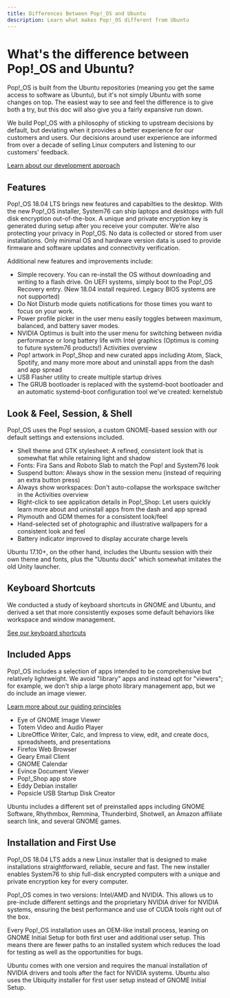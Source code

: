 ```yaml
---
title: Differences Between Pop!_OS and Ubuntu
description: Learn what makes Pop!_OS different from Ubuntu
---
```


# What's the difference between Pop!\_OS and Ubuntu?

Pop!\_OS is built from the Ubuntu repositories (meaning you get the same access
to software as Ubuntu), but it's not simply Ubuntu with some changes on top. The
easiest way to see and feel the difference is to give both a try, but this doc
will also give you a fairly expansive run down.

We build Pop!\_OS with a philosophy of sticking to upstream decisions by
default, but deviating when it provides a better experience for our customers
and users. Our decisions around user experience are informed from over a decade
of selling Linux computers and listening to our customers' feedback.

[Learn about our development approach](http://pop.system76.com/docs/pop-os-development-approach/)


## Features

Pop!\_OS 18.04 LTS brings new features and capabilties to the desktop. With the new Pop!\_OS installer, System76 can ship laptops and desktops with full disk encryption out-of-the-box. A unique and private encryption key is generated during setup after you receive your computer. We’re also protecting your privacy in Pop!\_OS. No data is collected or stored from user installations. Only minimal OS and hardware version data is used to provide firmware and software updates and connectivity verification.

Additional new features and improvements include:

- Simple recovery. You can re-install the OS without downloading and writing to a flash drive. On UEFI systems, simply boot to the Pop!\_OS Recovery entry. (New 18.04 install required. Legacy BIOS systems are not supported)
- Do Not Disturb mode quiets notifications for those times you want to focus on your work.
- Power profile picker in the user menu easily toggles between maximum, balanced, and battery saver modes.
- NVIDIA Optimus is built into the user menu for switching between nvidia performance or long battery life with Intel graphics (Optimus is coming to future system76 products!)
  Activities overview
- Pop! artwork in Pop!\_Shop and new curated apps including Atom, Slack, Spotify, and many more
  more about and uninstall apps from the dash and app spread
- USB Flasher utility to create multiple startup drives
- The GRUB bootloader is replaced with the systemd-boot bootloader and an automatic systemd-boot configuration tool we've created: kernelstub


## Look & Feel, Session, & Shell

Pop!\_OS uses the Pop! session, a custom GNOME-based session with our default
settings and extensions included.

- Shell theme and GTK stylesheet: A refined, consistent look that is somewhat
  flat while retaining light and shadow
- Fonts: Fira Sans and Roboto Slab to match the Pop! and System76 look
- Suspend button: Always show in the session menu (instead of requiring an extra
  button press)
- Always show workspaces: Don't auto-collapse the workspace switcher in the
  Activities overview
- Right-click to see application details in Pop!\_Shop: Let users quickly learn
  more about and uninstall apps from the dash and app spread
- Plymouth and GDM themes for a consistent look/feel
- Hand-selected set of photographic and illustrative wallpapers for a consistent
  look and feel
- Battery indicator improved to display accurate charge levels

Ubuntu 17.10+, on the other hand, includes the Ubuntu session with their own
theme and fonts, plus the "Ubuntu dock" which somewhat imitates the old Unity
launcher.


## Keyboard Shortcuts

We conducted a study of keyboard shortcuts in GNOME and Ubuntu, and derived a
set that more consistently exposes some default behaviors like workspace and
window management.

[See our keyboard shortcuts](http://pop.system76.com/docs/keyboard-shortcuts/)


## Included Apps

Pop!\_OS includes a selection of apps intended to be comprehensive but
relatively lightweight. We avoid "library" apps and instead opt for "viewers";
for example, we don't ship a large photo library management app, but we do
include an image viewer.

[Learn more about our guiding
principles](http://pop.system76.com/docs/default-apps/)

- Eye of GNOME Image Viewer
- Totem Video and Audio Player
- LibreOffice Writer, Calc, and Impress to view, edit, and create docs,
  spreadsheets, and presentations
- Firefox Web Browser
- Geary Email Client
- GNOME Calendar
- Evince Document Viewer
- Pop!\_Shop app store
- Eddy Debian installer
- Popsicle USB Startup Disk Creator

Ubuntu includes a different set of preinstalled apps including GNOME Software,
Rhythmbox, Remmina, Thunderbird, Shotwell, an Amazon affiliate search link, and
several GNOME games.


## Installation and First Use

Pop!\_OS 18.04 LTS adds a new Linux installer that is designed to make installations straightforward, reliable, secure and fast. The new installer enables System76 to ship full-disk encrypted computers with a unique and private encryption key for every computer.

Pop!\_OS comes in two versions: Intel/AMD and NVIDIA. This allows us to
pre-include different settings and the proprietary NVIDIA driver for NVIDIA
systems, ensuring the best performance and use of CUDA tools right out of the
box.

Every Pop!\_OS installation uses an OEM-like install process, leaning on GNOME
Initial Setup for both first user and additional user setup. This means there
are fewer paths to an installed system which reduces the load for testing as
well as the opportunities for bugs.

Ubuntu comes with one version and requires the manual installation of NVIDIA
drivers and tools after the fact for NVIDIA systems. Ubuntu also uses the
Ubiquity installer for first user setup instead of GNOME Initial Setup.
